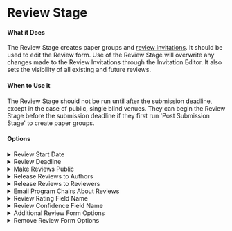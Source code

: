 # Review Stage

#### What it Does&#x20;

The Review Stage creates paper groups and [review invitations](../default-forms/default-review-form.md). It should be used to edit the Review form. Use of the Review Stage will overwrite any changes made to the Review Invitations through the Invitation Editor. It also sets the visibility of all existing and future reviews.&#x20;

#### When to Use it

The Review Stage should not be run until after the submission deadline, except in the case of public, single blind venues. They can begin the Review Stage before the submission deadline if they first run 'Post Submission Stage' to create paper groups.&#x20;

#### Options

<details>

<summary>Review Start Date</summary>

* When Review Invitations will open for Reviewers, in GMT
* Optional
* Defaults to now

</details>

<details>

<summary>Review Deadline</summary>

* When Review Invitations will close for Reviewers, in GMT
* Required

</details>

<details>

<summary>Make Reviews Public</summary>

* If yes, sets the readers of existing and future reviews to 'everyone'.&#x20;
* Required&#x20;
* Will not work if submissions are not public

</details>

<details>

<summary>Release Reviews to Authors</summary>

* If yes, sets the readers of existing and future reviews to include paper authors.&#x20;
* Required&#x20;
* Will not work if 'Make Reviews Public' is selected while submissions are not public

</details>

<details>

<summary>Release Reviews to Reviewers</summary>

* Sets the visibility of existing and future reviews.&#x20;
* Required

</details>

<details>

<summary>Email Program Chairs About Reviews</summary>

* Determines if PCs will be notified of future review submissions.
* Required

</details>

<details>

<summary>Review Rating Field Name</summary>

* Determines which field should be used to calculate the average "rating" on the PC console. You should enter a field that has been added via "Additional Review Form Options".&#x20;
* The selected field should have options that follow the format "number: description". For example, "1: Very poor".&#x20;
* Required
* Defaults to "rating"

</details>

<details>

<summary>Review Confidence Field Name</summary>

* Determines which field should be used to calculate the average "confidence" on the PC console. You should enter a field that has been added via "Additional Review Form Options".&#x20;
* The selected field should have options that follow the format "number: description". For example, "1: Not confident".&#x20;
* Required
* Defaults to "confidence"

</details>

<details>

<summary>Additional Review Form Options </summary>

* Adds or overwrites fields to the Review Form. Expects valid JSON surrounded by a single pair of curly braces {}. Read more about the accepted field types [here](../../getting-started/frequently-asked-questions/what-field-types-are-supported-in-the-forms.md).&#x20;
* Optional&#x20;
* Defaults to [default Review Form](../default-forms/default-review-form.md).

</details>

<details>

<summary>Remove Review Form Options</summary>

* Removes fields from the Review form. Expects a comma separated list of field names in lowercase.
* Optional&#x20;
* Defaults to [default Review Form](../default-forms/default-review-form.md).

</details>

